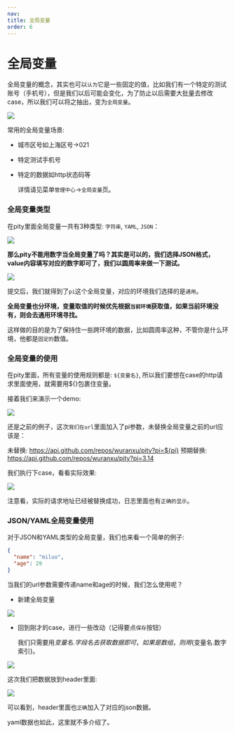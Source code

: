 ```yaml
---
nav:
title: 全局变量
order: 6
---
```


# 全局变量

全局变量的概念，其实也可以`认为`它是一些固定的值，比如我们有一个特定的测试账号（手机号），但是我们以后可能会变化，为了防止以后需要大批量去修改case，所以我们可以将之抽出，变为`全局变量`。

![](http://oss.pity.fun/picture/2022-2-27/1645943070336-image.png)

常用的全局变量场景:

- 城市区号如上海区号->021
- 特定测试手机号
- 特定的数据如http状态码等

  详情请见菜单`管理中心`->`全局变量`页。

### 全局变量类型

在pity里面全局变量一共有3种类型: `字符串`, `YAML`, `JSON`：

![](http://oss.pity.fun/picture/2022-2-27/1645942864429-image.png)

**那么pity不能用数字当全局变量了吗？其实是可以的，我们选择JSON格式，value内容填写对应的数字即可了，我们以圆周率来做一下测试。**

![](http://oss.pity.fun/picture/2022-2-27/1645943029787-image.png)

提交后，我们就得到了`pi`这个全局变量，对应的环境我们选择的是`通用`。

**全局变量也分环境，变量取值的时候优先根据`当前环境`获取值，如果当前环境没有，则会去通用环境寻找。**

这样做的目的是为了保持住一些跨环境的数据，比如圆周率这种，不管你是什么环境，他都是`固定的`数值。

### 全局变量的使用

在pity里面，所有变量的使用规则都是: `${变量名}`, 所以我们要想在case的http请求里面使用，就需要用${}包裹住变量。

接着我们来演示一个demo:

![](http://oss.pity.fun/picture/2022-2-27/1645943413437-image.png)

还是之前的例子，这次`我们在url`里面加入了pi参数，未替换全局变量之前的url应该是：

未替换: https://api.github.com/repos/wuranxu/pity?pi=${pi}
预期替换: https://api.github.com/repos/wuranxu/pity?pi=3.14

我们执行下case，看看实际效果:

![](http://oss.pity.fun/picture/2022-2-27/1645943657661-5.gif)

注意看，实际的请求地址已经被替换成功，日志里面也有`正确的显示`。

### JSON/YAML全局变量使用

对于JSON和YAML类型的全局变量，我们也来看一个简单的例子:

```json
{
  "name": "miluo",
  "age": 29
}
```

当我们的url参数需要传递name和age的时候，我们怎么使用呢？

- 新建全局变量

![](http://oss.pity.fun/picture/2022-2-27/1645943887255-image.png)

- 回到刚才的case，进行一些改动（记得要点`保存`按钮）

  我们只需要用${变量名.字段名}去获取数据即可，如果是数组，则用${变量名.数字索引}。

![](http://oss.pity.fun/picture/2022-2-27/1645943957622-image.png)

这次我们把数据放到header里面:

![](http://oss.pity.fun/picture/2022-2-27/1645944075816-6.gif)

可以看到，header里面也`正确`加入了对应的json数据。

yaml数据也如此，这里就不多介绍了。
  

  
